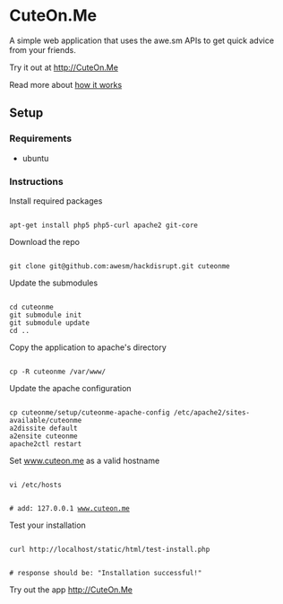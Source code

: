 # CuteOn.Me
A simple web application that uses the awe.sm APIs to get quick advice from your friends.  

Try it out at <http://CuteOn.Me>

Read more about [how it works](/awesm/cuteonme/docs/how-it-works.markdown)

## Setup

### Requirements
*  ubuntu

### Instructions

Install required packages

<code>
apt-get install php5 php5-curl apache2 git-core
</code>

Download the repo

<code>
git clone git@github.com:awesm/hackdisrupt.git cuteonme
</code>

Update the submodules

<code>
cd cuteonme
git submodule init
git submodule update
cd ..
</code>

Copy the application to apache's directory

<code> 
cp -R cuteonme /var/www/
</code>

Update the apache configuration

<code>
cp cuteonme/setup/cuteonme-apache-config /etc/apache2/sites-available/cuteonme
a2dissite default
a2ensite cuteonme
apache2ctl restart
</code>

Set www.cuteon.me as a valid hostname

<code>
vi /etc/hosts

\# add: 127.0.0.1    www.cuteon.me
</code>

Test your installation

<code>
curl http://localhost/static/html/test-install.php

\# response should be: "Installation successful!"
</code>

Try out the app <http://CuteOn.Me>
